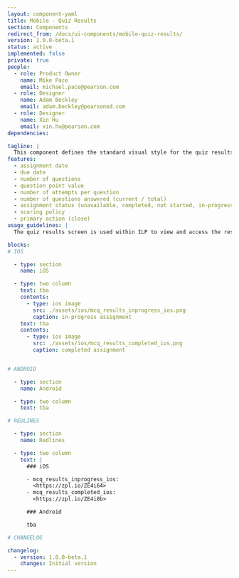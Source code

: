 ```yaml
---
layout: component-yaml
title: Mobile - Quiz Results
section: Components
redirect_from: /docs/ui-components/mobile-quiz-results/
version: 1.0.0-beta.1
status: active
implemented: false
private: true
people:
  - role: Product Owner
    name: Mike Pace
    email: michael.pace@pearson.com
  - role: Designer
    name: Adam Beckley
    email: adam.beckley@pearsoned.com
  - role: Designer
    name: Xin Hu
    email: xin.hu@pearson.com
dependencies:

tagline: |
  This component defines the standard visual style for the quiz results screen.
features:
  - assignment date
  - due date
  - number of questions
  - question point value
  - number of attempts per question
  - number of questions answered (current / total)
  - assignment status (unavailable, completed, not started, in-progress, overdue)
  - scoring policy
  - primary action (close)
usage_guidelines: |
  The quiz results screen is used within ILP to view and access the results of a specific quiz for a particular course.

blocks:
# IOS

  - type: section
    name: iOS

  - type: two column
    text: tba
    contents:
      - type: ios image
        src: ./assets/ios/mcq_results_inprogress_ios.png
        caption: in-progress assignment
    text: tba
    contents:
      - type: ios image
        src: ./assets/ios/mcq_results_completed_ios.png
        caption: completed assignment


# ANDROID

  - type: section
    name: Android

  - type: two column
    text: tba

# REDLINES

  - type: section
    name: Redlines

  - type: two column
    text: |
      ### iOS

      - mcq_results_inprogress_ios:
        <https://zpl.io/ZE4i64>
      - mcq_results_completed_ios:
        <https://zpl.io/ZE4i8b>

      ### Android

      tba

# CHANGELOG  

changelog:
  - version: 1.0.0-beta.1
    changes: Initial version
---
```

